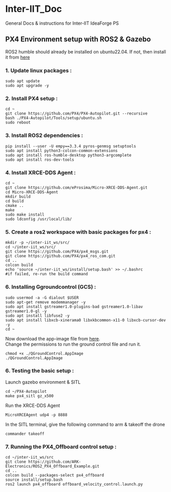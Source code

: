 # Inter-IIT_Doc
General Docs &amp; instructions for Inter-IIT IdeaForge PS

## PX4 Environment setup with ROS2 & Gazebo
ROS2 humble should already be installed on ubuntu22.04. If not, then install it from [here](https://docs.ros.org/en/humble/Installation/Ubuntu-Install-Debs.html)
### 1. Update linux packages :
```
sudo apt update
sudo apt upgrade -y
```
### 2. Install PX4 setup :
```
cd ~
git clone https://github.com/PX4/PX4-Autopilot.git --recursive
bash ./PX4-Autopilot/Tools/setup/ubuntu.sh
sudo reboot
```

### 3. Install ROS2 dependencies :
```
pip install --user -U empy==3.3.4 pyros-genmsg setuptools
sudo apt install python3-colcon-common-extensions
sudo apt install ros-humble-desktop python3-argcomplete
sudo apt install ros-dev-tools
```

### 4. Install XRCE-DDS Agent :
```
cd ~
git clone https://github.com/eProsima/Micro-XRCE-DDS-Agent.git
cd Micro-XRCE-DDS-Agent
mkdir build
cd build
cmake ..
make
sudo make install
sudo ldconfig /usr/local/lib/
```

### 5. Create a ros2 workspace with basic packages for px4 :
```
mkdir -p ~/inter-iit_ws/src/
cd ~/inter-iit_ws/src/
git clone https://github.com/PX4/px4_msgs.git
git clone https://github.com/PX4/px4_ros_com.git
cd ..
colcon build
echo 'source ~/inter-iit_ws/install/setup.bash' >> ~/.bashrc
#if failed, re-run the build command
```

### 6. Installing Ggroundcontrol (GCS) :
```
sudo usermod -a -G dialout $USER
sudo apt-get remove modemmanager -y
sudo apt install gstreamer1.0-plugins-bad gstreamer1.0-libav gstreamer1.0-gl -y
sudo apt install libfuse2 -y
sudo apt install libxcb-xinerama0 libxkbcommon-x11-0 libxcb-cursor-dev -y
cd ~
```

Now download the app-image file from [here](https://d176tv9ibo4jno.cloudfront.net/latest/QGroundControl.AppImage).   
Change the permissions to run the ground control file and run it.
```
chmod +x ./QGroundControl.AppImage
./QGroundControl.AppImage
```
### 6. Testing the basic setup :

Launch gazebo environment & SITL

```
cd ~/PX4-Autopilot
make px4_sitl gz_x500
```   

Run the XRCE-DDS Agent   
```
MicroXRCEAgent udp4 -p 8888
```

In the SITL terminal, give the following command to arm & takeoff the drone
```
commander takeoff
```

### 7. Running the PX4_Offboard control setup :
```
cd ~/inter-iit_ws/src
git clone https://github.com/ARK-Electronics/ROS2_PX4_Offboard_Example.git
cd ..
colcon build --packages-select px4_offboard
source install/setup.bash
ros2 launch px4_offboard offboard_velocity_control.launch.py
